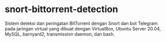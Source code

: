 # snort-bittorrent-detection
Sistem deteksi dan peringatan BitTorrent dengan Snort dan bot Telegram pada jaringan virtual yang dibuat dengan VirtualBox, Ubuntu Server 20.04, MySQL, barnyard2, transmission daemon, dan bash.

